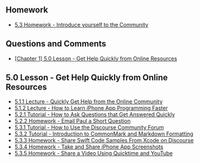 ## Homework ##

* [5.3 Homework - Introduce yourself to the Community](http://community.supereasyapps.com/t/chapter-1-5-3-homework-introduce-yourself-to-the-community/768)

## Questions and Comments ##

* [\[Chapter 1\] 5.0 Lesson - Get Help Quickly from Online Resources](http://community.supereasyapps.com/t/chapter-1-5-0-lesson-get-help-quickly-from-online-resources/769)
  
## 5.0 Lesson - Get Help Quickly from Online Resources

* [5.1.1 Lecture - Quickly Get Help from the Online Community](http://courses.supereasyapps.com/courses/chapter-1-make-your-first-iphone-app/lectures/753165)
* [5.1.2 Lecture - How to Learn iPhone App Programming Faster
](http://courses.supereasyapps.com/courses/chapter-1-make-your-first-iphone-app/lectures/753168)
* [5.2.1 Tutorial - How to Ask Questions that Get Answered Quickly](http://courses.supereasyapps.com/courses/chapter-1-make-your-first-iphone-app/lectures/753170)
* [5.2.2 Homework - Email Paul a Short Question](http://courses.supereasyapps.com/courses/chapter-1-make-your-first-iphone-app/lectures/753166)
* [5.3.1 Tutorial - How to Use the Discourse Community Forum
](http://courses.supereasyapps.com/courses/chapter-1-make-your-first-iphone-app/lectures/753171)
* [5.3.2 Tutorial - Introduction to CommonMark and Markdown Formatting
](http://courses.supereasyapps.com/courses/chapter-1-make-your-first-iphone-app/lectures/753174)
* [5.3.3 Homework - Share Swift Code Samples From Xcode on Discourse
](http://courses.supereasyapps.com/courses/chapter-1-make-your-first-iphone-app/lectures/753172)
* [5.3.4 Homework - Take and Share iPhone App Screenshots
](http://courses.supereasyapps.com/courses/chapter-1-make-your-first-iphone-app/lectures/753173)
* [5.3.5 Homework - Share a Video Using Quicktime and YouTube](http://courses.supereasyapps.com/courses/chapter-1-make-your-first-iphone-app/lectures/753175)

